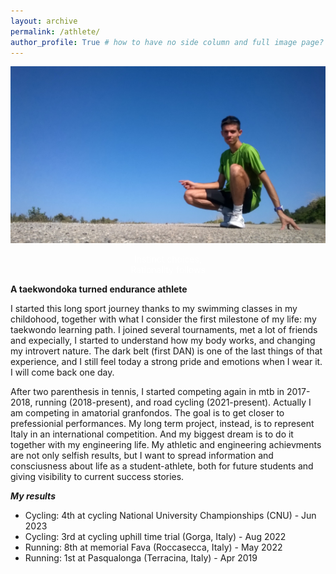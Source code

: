 ```yaml
---
layout: archive
permalink: /athlete/
author_profile: True # how to have no side column and full image page?
---
```


<html>
<head>
<meta name="viewport" content="width=device-width, initial-scale=1">
<style>
.container {
  position: relative;
  text-align: center;
  color: white;
}

.bottom-left {
  position: absolute;
  bottom: 8px;
  left: 16px;
}

.top-left {
  position: absolute;
  top: 40%;
  left: 30%;
}

.top-right {
  position: absolute;
  top: 8px;
  right: 16px;
}

.bottom-right {
  position: absolute;
  bottom: 8px;
  right: 16px;
}

.centered {
  position: absolute;
  top: 50%;
  left: 50%;
  transform: translate(-50%, -50%);
}

.p1 {
  font-family: "Brush Script MT", cursive; font-size: 25px;
}
</style>
</head>
<body>

<div class="container">
  <img src="../images/MonteRomano.jpg" alt="Snow" style="width:100%; height:70%">
  <div class="top-left"><p class="p1"> Instinct choices,<br>Rationality follows </p></div>
</div>

</body>
</html> 

**A taekwondoka turned endurance athlete**

I started this long sport journey thanks to my swimming classes in my childohood, together with what I consider the first milestone of my life: my taekwondo learning path. I joined several tournaments, met a lot of friends and expecially, I started to understand how my body works, and changing my introvert nature. The dark belt (first DAN) is one of the last things of that experience, and I still feel today a strong pride and emotions when I wear it. I will come back one day.

After two parenthesis in tennis, I started competing again in mtb in 2017-2018, running (2018-present), and road cycling (2021-present). 
Actually I am competing in amatorial granfondos. The goal is to get closer to prefessionial performances. My long term project, instead, is to represent Italy in an international competition. And my biggest dream is to do it together with my engineering life.
My athletic and engineering achievments are not only selfish results, but I want to spread information and consciusness about life as a student-athlete, both for future students and giving visibility to current success stories. 

***My results***

* Cycling: 4th at cycling National University Championships (CNU) - Jun 2023
* Cycling: 3rd at cycling uphill time trial (Gorga, Italy) - Aug 2022
* Running: 8th at memorial Fava (Roccasecca, Italy) - May 2022
* Running: 1st at Pasqualonga (Terracina, Italy) - Apr 2019



